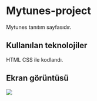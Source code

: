 <h1>Mytunes-project</h1>


Mytunes tanıtım sayfasıdır.


<h2>Kullanılan teknolojiler</h2>


HTML CSS ile kodlandı.


<h2>Ekran görüntüsü</h2>


![](ekran.gif)

